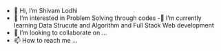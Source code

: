 - 👋 Hi, I’m Shivam Lodhi
- 👀 I’m interested in Problem Solving through codes
-🌱 I’m currently learning Data Strucute and Algorithm and Full Stack Web development
- 💞️ I’m looking to collaborate on ...
- 📫 How to reach me ...

<!---
shivamlodhi/shivamlodhi is a ✨ special ✨ repository because its `README.md` (this file) appears on your GitHub profile.
You can click the Preview link to take a look at your changes.
--->
